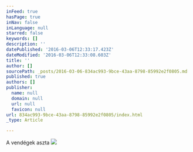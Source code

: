 ```yaml
---
inFeed: true
hasPage: true
inNav: false
inLanguage: null
starred: false
keywords: []
description: ''
datePublished: '2016-03-06T12:33:17.423Z'
dateModified: '2016-03-06T12:33:08.603Z'
title: ''
author: []
sourcePath: _posts/2016-03-06-834ac993-9bce-43aa-8798-85992e2f0805.md
published: true
authors: []
publisher:
  name: null
  domain: null
  url: null
  favicon: null
url: 834ac993-9bce-43aa-8798-85992e2f0805/index.html
_type: Article

---
```

A vendégek aszta
![](https://the-grid-user-content.s3-us-west-2.amazonaws.com/b66cedb0-b5a3-4c5d-9eb0-81ff77a59c1f.jpg)